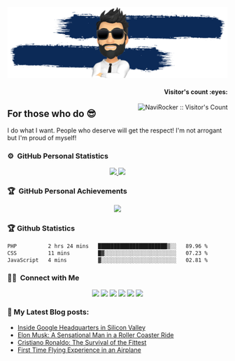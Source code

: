 ![Naveen Rajan](assets/img/cover.png)

<h4 align="right">Visitor's count :eyes:</h4>
<img alt="NaviRocker :: Visitor's Count" src="https://profile-counter.glitch.me/{NaviRocker}/count.svg" align="right"/>

## For those who do 😎

I do what I want. People who deserve will get the respect! I'm not arrogant but I'm proud of myself!
<!--
**NaviRocker/NaviRocker** is a ✨ _special_ ✨ repository because its `README.md` (this file) appears on your GitHub profile.

Here are some ideas to get you started:

- 🔭 I’m currently working on ...
- 🌱 I’m currently learning ...
- 👯 I’m looking to collaborate on ...
- 🤔 I’m looking for help with ...
- 💬 Ask me about ...
- 📫 How to reach me: ...
- 😄 Pronouns: ...
- ⚡ Fun fact: ...
-->

### ⚙️ &nbsp;GitHub Personal Statistics

<p align="center">
<a href="https://github.com/NaviRocker">
  <img height="180em" src="https://github-readme-stats-eight-theta.vercel.app/api?username=NaviRocker&show_icons=true&theme=algolia&include_all_commits=true&count_private=true"/>
  <img height="180em" src="https://github-readme-stats-eight-theta.vercel.app/api/top-langs/?username=NaviRocker&layout=compact&langs_count=8&theme=algolia"/>
</a>
</p>

### 🏆 &nbsp;GitHub Personal Achievements

<p align="center">
<a href="https://github.com/NaviRocker">
  <img src="https://github-profile-trophy.vercel.app/?username=NaviRocker&theme=juicyfresh&title=Organizations,PullRequest,Issues,Followers,Commit,Repositories" />
</a>
</p>

### 🏆 Github Statistics

<!--START_SECTION:waka-->

```text
PHP          2 hrs 24 mins   ██████████████████████▒░░   89.96 %
CSS          11 mins         █▓░░░░░░░░░░░░░░░░░░░░░░░   07.23 %
JavaScript   4 mins          ▓░░░░░░░░░░░░░░░░░░░░░░░░   02.81 %
```

<!--END_SECTION:waka-->

### 🤝🏻 &nbsp;Connect with Me

<p align="center">
<a href="https://code2climb.com"><img src="https://img.shields.io/badge/-code2climb.com-3423A6?style=flat&logo=Google-Chrome&logoColor=white"/></a>
<a href="https://www.linkedin.com/in/naviir/"><img src="https://img.shields.io/badge/-Naveen%20Rajan-0077B5?style=flat&logo=Linkedin&logoColor=white"/></a>
<a href="mailto:naveen.sack@gmail.com"><img src="https://img.shields.io/badge/-naveen.sack@gmail.com-D14836?style=flat&logo=Gmail&logoColor=white"/></a>
<a href="https://instagram.com/navii__x"><img src="https://img.shields.io/badge/-@navii__x-E4405F?style=flat&logo=Instagram&logoColor=white"/></a>
<a href="https://www.facebook.com/NaviiRocker/"><img src="https://img.shields.io/badge/-@NaviiRocker-1877F2?style=flat&logo=Facebook&logoColor=white"/></a>
<a href="https://www.gitlab.com/NaviRocker"><img src="https://img.shields.io/badge/-@NaviRocker-1769FF?style=flat&logo=Gitlab&logoColor=white"/></a>
</p>

### 📕 My Latest Blog posts:

- [Inside Google Headquarters in Silicon Valley](https://code2climb.com/posts/inside-google-headquarters-in-silicon-valley/)
- [Elon Musk: A Sensational Man in a Roller Coaster Ride](https://code2climb.com/posts/elon-musk-a-sensational-man-in-a-roller-coaster-ride/)
- [Cristiano Ronaldo: The Survival of the Fittest](https://code2climb.com/posts/cristiano-ronaldo-the-survival-of-the-fittest/)
- [First Time Flying Experience in an Airplane](https://code2climb.com/posts/first-time-flying-experience-in-an-airplane/)
